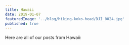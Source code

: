 ```yaml
---
title: Hawaii
date: 2019-01-07
featuredImage: '../blog/hiking-koko-head/DJI_0024.jpg'
published: true
---
```


Here are all of our posts from Hawaii: